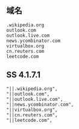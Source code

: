## 域名

```plaintext
.wikipedia.org
outlook.com
outlook.live.com
news.ycombinator.com
virtualbox.org
cn.reuters.com
leetcode.com
```

## SS 4.1.7.1

```plaintext
"||.wikipedia.org",
"||outlook.com",
"||outlook.live.com",
"||news.ycombinator.com",
"||virtualbox.org",
"||cn.reuters.com",
"||leetcode.com",
```
